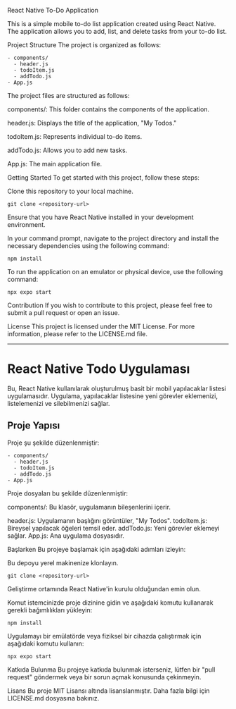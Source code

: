 
React Native To-Do Application

This is a simple mobile to-do list application created using React Native. The application allows you to add, list, and delete tasks from your to-do list.

Project Structure
The project is organized as follows:

```shell
- components/
  - header.js
  - todoItem.js
  - addTodo.js
- App.js
```
The project files are structured as follows:

components/: This folder contains the components of the application.

header.js: Displays the title of the application, "My Todos."

todoItem.js: Represents individual to-do items.

addTodo.js: Allows you to add new tasks.

App.js: The main application file.

Getting Started
To get started with this project, follow these steps:

Clone this repository to your local machine.

```shell
git clone <repository-url>
```
Ensure that you have React Native installed in your development environment.

In your command prompt, navigate to the project directory and install the necessary dependencies using the following command:

```shell
npm install
```
To run the application on an emulator or physical device, use the following command:

```shell
npx expo start
```
Contribution
If you wish to contribute to this project, please feel free to submit a pull request or open an issue.

License
This project is licensed under the MIT License. For more information, please refer to the LICENSE.md file.

*************************************************************************************************************************************************************

# React Native Todo Uygulaması

Bu, React Native kullanılarak oluşturulmuş basit bir mobil yapılacaklar listesi uygulamasıdır. Uygulama, yapılacaklar listesine yeni görevler eklemenizi, listelemenizi ve silebilmenizi sağlar.

## Proje Yapısı

Proje şu şekilde düzenlenmiştir:

```shell
- components/
  - header.js
  - todoItem.js
  - addTodo.js
- App.js
```
Proje dosyaları bu şekilde düzenlenmiştir:

components/: Bu klasör, uygulamanın bileşenlerini içerir.

header.js: Uygulamanın başlığını görüntüler, "My Todos".
todoItem.js: Bireysel yapılacak öğeleri temsil eder.
addTodo.js: Yeni görevler eklemeyi sağlar.
App.js: Ana uygulama dosyasıdır.

Başlarken
Bu projeye başlamak için aşağıdaki adımları izleyin:

Bu depoyu yerel makinenize klonlayın.

```shell
git clone <repository-url>
```
Geliştirme ortamında React Native'in kurulu olduğundan emin olun.

Komut istemcinizde proje dizinine gidin ve aşağıdaki komutu kullanarak gerekli bağımlılıkları yükleyin:

```shell
npm install
```
Uygulamayı bir emülatörde veya fiziksel bir cihazda çalıştırmak için aşağıdaki komutu kullanın:

```shell
npx expo start
```
Katkıda Bulunma
Bu projeye katkıda bulunmak isterseniz, lütfen bir "pull request" göndermek veya bir sorun açmak konusunda çekinmeyin.

Lisans
Bu proje MIT Lisansı altında lisanslanmıştır. Daha fazla bilgi için LICENSE.md dosyasına bakınız.
